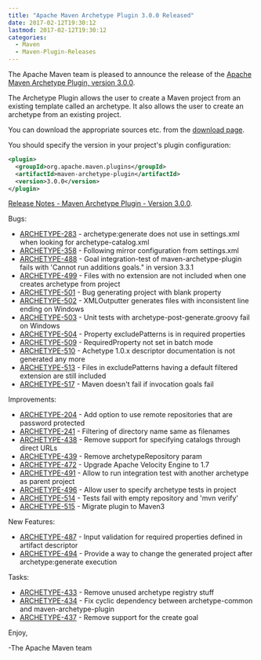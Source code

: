 ```yaml
---
title: "Apache Maven Archetype Plugin 3.0.0 Released"
date: 2017-02-12T19:30:12
lastmod: 2017-02-12T19:30:12
categories:
  - Maven
  - Maven-Plugin-Releases
---
```

The Apache Maven team is pleased to announce the release of the 
[Apache Maven Archetype Plugin, version 3.0.0](https://maven.apache.org/archetype/maven-archetype-plugin/).

The Archetype Plugin allows the user to create a Maven project from an existing template called an archetype.
It also allows the user to create an archetype from an existing project.

You can download the appropriate sources etc. from the [download page](https://maven.apache.org/plugins/maven-archetype-plugin/download.cgi).

You should specify the version in your project's plugin configuration:

```xml
<plugin>
  <groupId>org.apache.maven.plugins</groupId>
  <artifactId>maven-archetype-plugin</artifactId>
  <version>3.0.0</version>
</plugin>
```

<!-- more -->

[Release Notes - Maven Archetype Plugin - Version 3.0.0](https://issues.apache.org/jira/secure/ReleaseNote.jspa?projectId=12317122&version=12330297&styleName=Text).

Bugs:

 * [ARCHETYPE-283](https://issues.apache.org/jira/browse/ARCHETYPE-283) - archetype:generate does not use <localRepository> in settings.xml when looking for archetype-catalog.xml
 * [ARCHETYPE-358](https://issues.apache.org/jira/browse/ARCHETYPE-358) - Following mirror configuration from settings.xml
 * [ARCHETYPE-488](https://issues.apache.org/jira/browse/ARCHETYPE-488) - Goal integration-test of maven-archetype-plugin fails with 'Cannot run additions goals." in version 3.3.1
 * [ARCHETYPE-499](https://issues.apache.org/jira/browse/ARCHETYPE-499) - Files with no extension are not included when one creates archetype from project
 * [ARCHETYPE-501](https://issues.apache.org/jira/browse/ARCHETYPE-501) - Bug generating project with blank property
 * [ARCHETYPE-502](https://issues.apache.org/jira/browse/ARCHETYPE-502) - XMLOutputter generates files with inconsistent line ending on Windows
 * [ARCHETYPE-503](https://issues.apache.org/jira/browse/ARCHETYPE-503) - Unit tests with archetype-post-generate.groovy fail on Windows
 * [ARCHETYPE-504](https://issues.apache.org/jira/browse/ARCHETYPE-504) - Property excludePatterns is in required properties
 * [ARCHETYPE-509](https://issues.apache.org/jira/browse/ARCHETYPE-509) - RequiredProperty not set in batch mode
 * [ARCHETYPE-510](https://issues.apache.org/jira/browse/ARCHETYPE-510) - Achetype 1.0.x descriptor documentation is not generated any more
 * [ARCHETYPE-513](https://issues.apache.org/jira/browse/ARCHETYPE-513) - Files in excludePatterns having a default filtered extension are still included
 * [ARCHETYPE-517](https://issues.apache.org/jira/browse/ARCHETYPE-517) - Maven doesn't fail if invocation goals fail

Improvements:

 * [ARCHETYPE-204](https://issues.apache.org/jira/browse/ARCHETYPE-204) - Add option to use remote repositories that are password protected
 * [ARCHETYPE-241](https://issues.apache.org/jira/browse/ARCHETYPE-241) - Filtering of directory name same as filenames
 * [ARCHETYPE-438](https://issues.apache.org/jira/browse/ARCHETYPE-438) - Remove support for specifying catalogs through direct URLs
 * [ARCHETYPE-439](https://issues.apache.org/jira/browse/ARCHETYPE-439) - Remove archetypeRepository param
 * [ARCHETYPE-472](https://issues.apache.org/jira/browse/ARCHETYPE-472) - Upgrade Apache Velocity Engine to 1.7
 * [ARCHETYPE-491](https://issues.apache.org/jira/browse/ARCHETYPE-491) - Allow to run integration test with another archetype as parent project
 * [ARCHETYPE-496](https://issues.apache.org/jira/browse/ARCHETYPE-496) - Allow user to specify archetype tests in project
 * [ARCHETYPE-514](https://issues.apache.org/jira/browse/ARCHETYPE-514) - Tests fail with empty repository and 'mvn verify'
 * [ARCHETYPE-515](https://issues.apache.org/jira/browse/ARCHETYPE-515) - Migrate plugin to Maven3

New Features:

 * [ARCHETYPE-487](https://issues.apache.org/jira/browse/ARCHETYPE-487) - Input validation for required properties defined in artifact descriptor
 * [ARCHETYPE-494](https://issues.apache.org/jira/browse/ARCHETYPE-494) - Provide a way to change the generated project after archetype:generate execution

Tasks:

 * [ARCHETYPE-433](https://issues.apache.org/jira/browse/ARCHETYPE-433) - Remove unused archetype registry stuff
 * [ARCHETYPE-434](https://issues.apache.org/jira/browse/ARCHETYPE-434) - Fix cyclic dependency between archetype-common and maven-archetype-plugin
 * [ARCHETYPE-437](https://issues.apache.org/jira/browse/ARCHETYPE-437) - Remove support for the create goal

Enjoy,

-The Apache Maven team 
